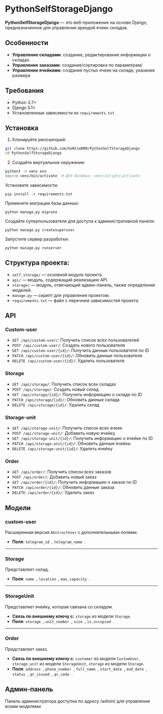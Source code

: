 # PythonSelfStorageDjango

**PythonSelfStorageDjango** — это веб-приложение на основе Django, предназначенное для управления арендой ячеек складов.

## Особенности

- **Управление складами**: создание, редактирование информации о складах.
- **Управление заказами**: создание/сортировка по параметрам/
- **Управление ячейками**: создание пустых ячеек на складе, указание размера

## Требования

- Python 3.7+
- Django 5.1+
- Установленные зависимости из `requirements.txt`

## Установка

1. Клонируйте репозиторий:

```bash
git clone https://github.com/GoNt1eRRR/PythonSelfStorageDjango
cd PythonSelfStorageDjango
```
2. Создайте виртуальное окружение:

```bash
python3 -m venv env
source venv/bin/activate  # Для Windows: venv\Scripts\activate
```

Установите зависимости:

```
pip install -r requirements.txt
```
Примените миграции базы данных:
```
python manage.py migrate
```

Создайте суперпользователя для доступа к административной панели:
```
python manage.py createsuperuser
```
Запустите сервер разработки:
```
python manage.py runserver
```

## Структура проекта:

* `self_storage/` — основной модуль проекта.
* `api/` — модуль, содержащий реализацию API.
* `storage/` — модуль, отвечающий админ-панель, также определения моделей.
* `manage.py` — скрипт для управления проектом.
* `requirements.txt` — файл с перечнем зависимостей проекта.

## API
### Сustom-user
- `GET /api/custom-user/`: Получить список всех пользователей
- `POST /api/custom-user/`: Создать нового пользователя
- `GET /api/custom-user/{id}/`: Получить данные пользователя по ID
- `PATCH /api/custom-user/{id}/`: Обновить данные пользователя
- `DELETE /api/custom-user/{id}/`: Удалить пользователя

### Storage
- `GET /api/storage/`: Получить список всех складах
- `POST /api/storage/`: Создать новый склад
- `GET /api/storage/{id}/`: Получить информацию о складе по ID
- `PATCH /api/storage/{id}/`: Обновить данные склада
- `DELETE /api/storage/{id}/`: Удалить склад

### Storage-unit
- `GET /api/storage-unit/`: Получить список всех ячеек
- `POST /api/storage-unit/`: Добавить новую ячейку
- `GET /api/storage-unit/{id}/`: Получить информацию о ячейке по ID
- `PATCH /api/storage-unit/{id}/`: Обновить данные ячейки
- `DELETE /api/storage-unit/{id}/`: Удалить ячейку

### Order
- `GET /api/order/`: Получить список всех заказов
- `POST /api/order/`: Добавить новый заказ
- `GET /api/order/{id}/`: Получить информацию о заказе по ID
- `PATCH /api/order/{id}/`: Обновить данные заказа
- `DELETE /api/order/{id}/`: Удалить заказ


## Модели

### custom-user
Расширенная версия `AbstractUser` с дополнительными полями:
- **Поля**: `telegram_id `, `telegram_name `.

---

### Storage
Представляет склад.
- **Поля**: `name `, `location `,  `max_capacity `.

---

### StorageUnit
Представляет ячейку, которая связана со складом.
- **Связь по внешнему ключу с:** `storage` из модели `Storage`.
- **Поля**: `storage `, `unit_number `, `size `, `is_occupied `.

---

### Order
Представляет заказ.
- **Связь по внешнему ключу с:** `customer` из модели `CustomUser`, `storage_unit` из модели `StorageUnit`, `storage` из модели `Storage`.
- **Поля**: `address `, `phone_number `, `full_name `, `start_date `, `end_date `, `status `, `qr_issued `, `qr_code `.


## Админ-панель
Панель администратора доступна по адресу /admin/ для управления всеми моделями
